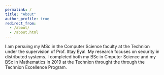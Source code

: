 ```yaml
---
permalink: /
title: "About"
author_profile: true
redirect_from: 
  - /about/
  - /about.html
---
```


I am persuing my MSc in the Computer Science faculty at the Technion under the supervision of Prof. Ittay Eyal. 
My research focuses on security in distributed systems. 
I completed both my BSc in Cmputer Science and my BSc in Mathematics in 2019 at the Technion throught the through the Technion Excellence Program.

